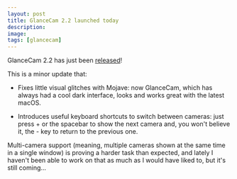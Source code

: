 ```yaml
---
layout: post
title: GlanceCam 2.2 launched today
description:
image:
tags: [glancecam]
---
```


GlanceCam 2.2 has just been [released](https://itunes.apple.com/us/app/glancecam-ip-webcam-viewer/id1360797896?l=it&ls=1&mt=12)!

This is a minor update that:

* Fixes little visual glitches with Mojave: now GlanceCam, which has always had a cool dark interface, looks and works great with the latest macOS.

* Introduces useful keyboard shortcuts to switch between cameras: just press + or the spacebar to show the next camera and, you won't believe it, the - key to return to the previous one.

Multi-camera support (meaning, multiple cameras shown at the same time in a single window) is proving a harder task than expected, and lately I haven't been able to work on that as much as I would have liked to, but it's still coming...

